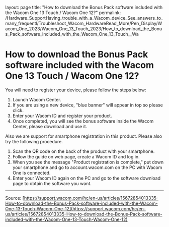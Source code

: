 layout: page
title: "How to download the Bonus Pack software included with the Wacom One 13 Touch / Wacom One 12?"
permalink: /Hardware_SupportHaving_trouble_with_a_Wacom_device_See_answers_to_many_frequentl/Troubleshoot_Wacom_HardwareRead_More/Pen_Display/Wacom_One_2023/Wacom_One_13_Touch_2023/How_to_download_the_Bonus_Pack_software_included_with_the_Wacom_One_13_Touch__Wa

# How to download the Bonus Pack software included with the Wacom One 13 Touch / Wacom One 12?

You will need to register your device, please follow the steps below:
1. Launch Wacom Center.
2. If you are using a new device, "blue banner" will appear in top so please click.
3. Enter your Wacom ID and register your product.
4. Once completed, you will see the bonus software inside the Wacom Center, please download and use it.


Also we are support for smartphone registration in this product. Please also try the following procedure.
1. Scan the QR code on the back of the product with your smartphone.
2. Follow the guide on web page, create a Wacom ID and log in.
3. When you see the message "Product registration is complete," put down your smartphone and go to account.wacom.com on the PC with Wacom One is connected.
4. Enter your Wacom ID again on the PC and go to the software download page to obtain the software you want.

---
Source: [https://support.wacom.com/hc/en-us/articles/15672854013335-How-to-download-the-Bonus-Pack-software-included-with-the-Wacom-One-13-Touch-Wacom-One-12](https://support.wacom.com/hc/en-us/articles/15672854013335-How-to-download-the-Bonus-Pack-software-included-with-the-Wacom-One-13-Touch-Wacom-One-12)
